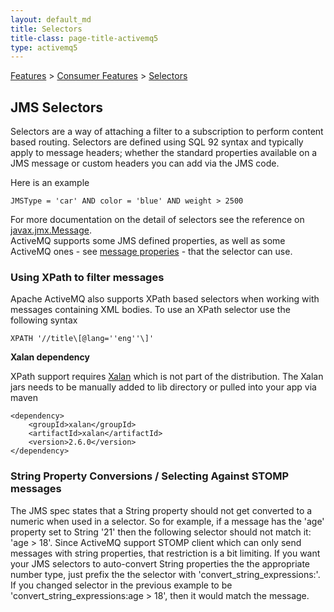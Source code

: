 ```yaml
---
layout: default_md
title: Selectors 
title-class: page-title-activemq5
type: activemq5
---
```


[Features](features) > [Consumer Features](consumer-features) > [Selectors](selectors)


JMS Selectors
-------------

Selectors are a way of attaching a filter to a subscription to perform content based routing. Selectors are defined using SQL 92 syntax and typically apply to message headers; whether the standard properties available on a JMS message or custom headers you can add via the JMS code.

Here is an example
```
JMSType = 'car' AND color = 'blue' AND weight > 2500
```
For more documentation on the detail of selectors see the reference on [javax.jmx.Message](http://java.sun.com/j2ee/1.4/docs/api/javax/jms/Message.html).  
ActiveMQ supports some JMS defined properties, as well as some ActiveMQ ones - see [message properies](activemq-message-properties) \- that the selector can use.

### Using XPath to filter messages

Apache ActiveMQ also supports XPath based selectors when working with messages containing XML bodies. To use an XPath selector use the following syntax
```
XPATH '//title\[@lang=''eng''\]'
```

**Xalan dependency**

XPath support requires [Xalan](http://xalan.apache.org/index.html) which is not part of the distribution. The Xalan jars needs to be manually added to lib directory or pulled into your app via maven
```
<dependency>
    <groupId>xalan</groupId>
    <artifactId>xalan</artifactId>
    <version>2.6.0</version>
</dependency>
```

### String Property Conversions / Selecting Against STOMP messages

The JMS spec states that a String property should not get converted to a numeric when used in a selector. So for example, if a message has the 'age' property set to String '21' then the following selector should not match it: 'age > 18'. Since ActiveMQ support STOMP client which can only send messages with string properties, that restriction is a bit limiting. If you want your JMS selectors to auto-convert String properties the the appropriate number type, just prefix the the selector with 'convert\_string\_expressions:'. If you changed selector in the previous example to be 'convert\_string\_expressions:age > 18', then it would match the message.

